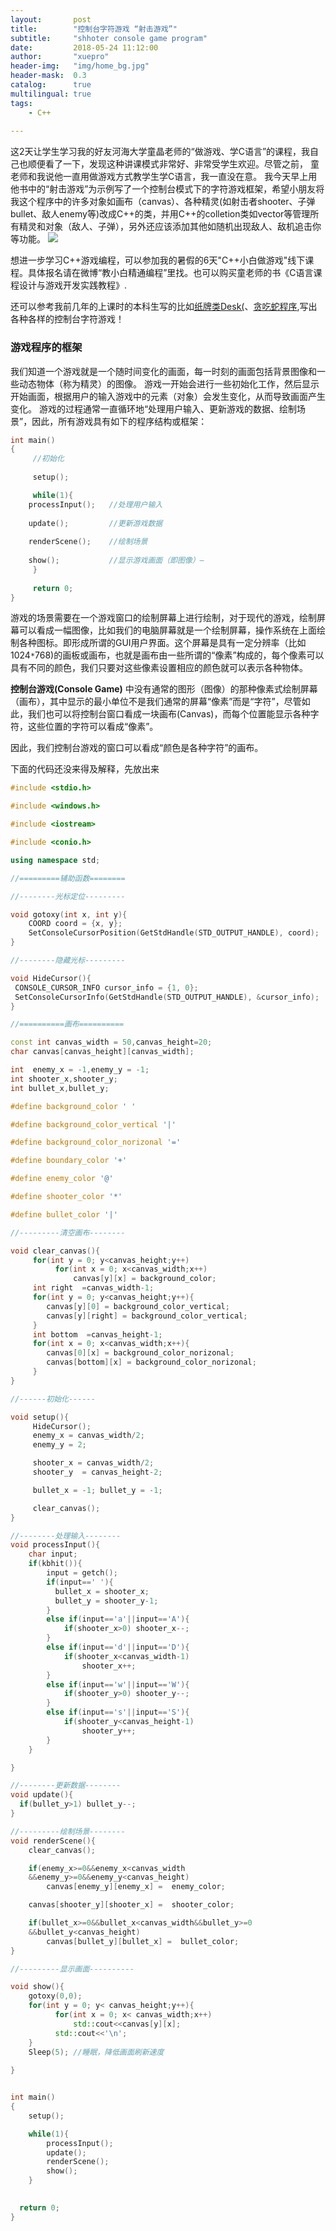 ```yaml
---
layout:       post
title:        "控制台字符游戏 “射击游戏”"
subtitle:     "shhoter console game program"
date:         2018-05-24 11:12:00
author:       "xuepro"
header-img:   "img/home_bg.jpg"
header-mask:  0.3
catalog:      true
multilingual: true
tags:
    - C++
    
---    
```


这2天让学生学习我的好友河海大学童晶老师的“做游戏、学C语言”的课程，我自己也顺便看了一下，发现这种讲课模式非常好、非常受学生欢迎。尽管之前，
童老师和我说他一直用做游戏方式教学生学C语言，我一直没在意。 我今天早上用他书中的“射击游戏”为示例写了一个控制台模式下的字符游戏框架，希望小朋友将我这个程序中的许多对象如画布（canvas）、各种精灵(如射击者shooter、子弹bullet、敌人enemy等)改成C++的类，并用C++的colletion类如vector等管理所有精灵和对象（敌人、子弹），另外还应该添加其他如随机出现敌人、敌机追击你等功能。 
![](https://wx3.sinaimg.cn/mw690/006Lkwkygy1frqwqu0m5cj30e90c63yv.jpg)

想进一步学习C++游戏编程，可以参加我的暑假的6天"C++小白做游戏"线下课程。具体报名请在微博“教小白精通编程”里找。也可以购买童老师的书《C语言课程设计与游戏开发实践教程》.

还可以参考我前几年的上课时的本科生写的比如[纸牌类Desk(](http://hwdong.com/c++/Desk.zip)、[贪吃蛇程序](http://hwdong.com/c++/snake.exe),写出各种各样的控制台字符游戏！

### 游戏程序的框架

我们知道一个游戏就是一个随时间变化的画面，每一时刻的画面包括背景图像和一些动态物体（称为精灵）的图像。
游戏一开始会进行一些初始化工作，然后显示开始画面，根据用户的输入游戏中的元素（对象）会发生变化，从而导致画面产生变化。
游戏的过程通常一直循环地“处理用户输入、更新游戏的数据、绘制场景”，因此，所有游戏具有如下的程序结构或框架：

```cpp
int main()
{
     //初始化
     
     setup();

     while(1){
	processInput();   //处理用户输入
	
	update();         //更新游戏数据
	
	renderScene();    //绘制场景
	
	show();           //显示游戏画面（即图像）—
     }
     
     return 0;
}
```

游戏的场景需要在一个游戏窗口的绘制屏幕上进行绘制，对于现代的游戏，绘制屏幕可以看成一幅图像，比如我们的电脑屏幕就是一个绘制屏幕，操作系统在上面绘制各种图标。即形成所谓的GUI用户界面。这个屏幕是具有一定分辨率（比如1024```*```768)的画板或画布，也就是画布由一些所谓的“像素”构成的，每个像素可以具有不同的颜色，我们只要对这些像素设置相应的颜色就可以表示各种物体。

**控制台游戏(Console Game)** 中没有通常的图形（图像）的那种像素式绘制屏幕（画布），其中显示的最小单位不是我们通常的屏幕“像素”而是“字符”，尽管如此，我们也可以将控制台窗口看成一块画布(Canvas)，而每个位置能显示各种字符，这些位置的字符可以看成“像素”。

因此，我们控制台游戏的窗口可以看成“颜色是各种字符”的画布。


下面的代码还没来得及解释，先放出来

```cpp
#include <stdio.h>

#include <windows.h>

#include <iostream>

#include <conio.h>

using namespace std;

//=========辅助函数========

//--------光标定位---------

void gotoxy(int x, int y){
    COORD coord = {x, y};
    SetConsoleCursorPosition(GetStdHandle(STD_OUTPUT_HANDLE), coord);
}

//--------隐藏光标---------

void HideCursor(){
 CONSOLE_CURSOR_INFO cursor_info = {1, 0};
 SetConsoleCursorInfo(GetStdHandle(STD_OUTPUT_HANDLE), &cursor_info);
}

//==========画布==========

const int canvas_width = 50,canvas_height=20;
char canvas[canvas_height][canvas_width];

int  enemy_x = -1,enemy_y = -1;
int shooter_x,shooter_y;
int bullet_x,bullet_y;

#define background_color ' '

#define background_color_vertical '|'

#define background_color_norizonal '='

#define boundary_color '+'

#define enemy_color '@'

#define shooter_color '*'

#define bullet_color '|'

//---------清空画布--------

void clear_canvas(){
     for(int y = 0; y<canvas_height;y++)
		  for(int x = 0; x<canvas_width;x++)
              canvas[y][x] = background_color;
     int right  =canvas_width-1;
     for(int y = 0; y<canvas_height;y++){
        canvas[y][0] = background_color_vertical;
        canvas[y][right] = background_color_vertical;
     }
     int bottom  =canvas_height-1;
     for(int x = 0; x<canvas_width;x++){
        canvas[0][x] = background_color_norizonal;
        canvas[bottom][x] = background_color_norizonal;
     }
}

//------初始化------

void setup(){
     HideCursor();
	 enemy_x = canvas_width/2;
	 enemy_y = 2;

	 shooter_x = canvas_width/2;
	 shooter_y  = canvas_height-2;

	 bullet_x = -1; bullet_y = -1;

     clear_canvas();
}

//--------处理输入--------
void processInput(){
	char input;
	if(kbhit()){
		input = getch();
		if(input==' '){
		  bullet_x = shooter_x;
          bullet_y = shooter_y-1;
		}
		else if(input=='a'||input=='A'){
            if(shooter_x>0) shooter_x--;
		}
		else if(input=='d'||input=='D'){
            if(shooter_x<canvas_width-1)
                shooter_x++;
		}
		else if(input=='w'||input=='W'){
            if(shooter_y>0) shooter_y--;
		}
		else if(input=='s'||input=='S'){
            if(shooter_y<canvas_height-1)
                shooter_y++;
		}
	}

}

//--------更新数据--------
void update(){
  if(bullet_y>1) bullet_y--;
}

//---------绘制场景--------
void renderScene(){
    clear_canvas();

	if(enemy_x>=0&&enemy_x<canvas_width
    &&enemy_y>=0&&enemy_y<canvas_height)
		canvas[enemy_y][enemy_x] =  enemy_color;

    canvas[shooter_y][shooter_x] =  shooter_color;

	if(bullet_x>=0&&bullet_x<canvas_width&&bullet_y>=0
    &&bullet_y<canvas_height)
		canvas[bullet_y][bullet_x] =  bullet_color;
}

//---------显示画面----------

void show(){
    gotoxy(0,0);
	for(int y = 0; y< canvas_height;y++){
		  for(int x = 0; x< canvas_width;x++)
			  std::cout<<canvas[y][x];
		  std::cout<<'\n'; 
	}
	Sleep(5); //睡眠，降低画面刷新速度
	
}


int main()
{
	setup();

	while(1){
		processInput();
		update();
		renderScene();
	 	show();
	}
  

  return 0;
}


```
